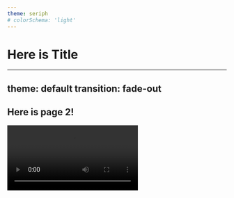 ```yaml
---
theme: seriph
# colorSchema: 'light'
---
```


# Here is Title


---
theme: default
transition: fade-out
---

## Here is page 2!

<video controls style="max-width: 100%;">
  <source src="/videodemo.mp4" type="video/mp4">
</video>